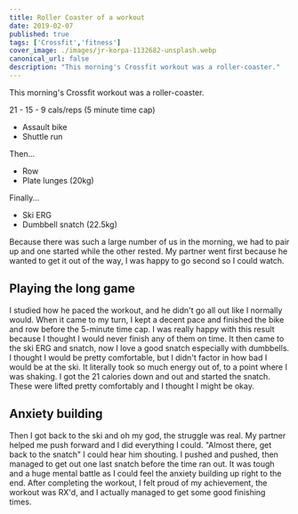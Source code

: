 ```yaml
---
title: Roller Coaster of a workout
date: 2019-02-07
published: true
tags: ['Crossfit','fitness']
cover_image: ./images/jr-korpa-1132682-unsplash.webp
canonical_url: false
description: "This morning's Crossfit workout was a roller-coaster."
---
```


This morning's Crossfit workout was a roller-coaster.

21 - 15 - 9 cals/reps (5 minute time cap)

- Assault bike
- Shuttle run

Then...

- Row
- Plate lunges (20kg)

Finally...

- Ski ERG
- Dumbbell snatch (22.5kg)

Because there was such a large number of us in the morning, we had to pair up and one started while the other rested. My partner went first because he wanted to get it out of the way, I was happy to go second so I could watch.

## Playing the long game

I studied how he paced the workout, and he didn't go all out like I normally would. When it came to my turn, I kept a decent pace and finished the bike and row before the 5-minute time cap. I was really happy with this result because I thought I would never finish any of them on time. It then came to the ski ERG and snatch, now I love a good snatch especially with dumbbells. I thought I would be pretty comfortable, but I didn't factor in how bad I would be at the ski. It literally took so much energy out of, to a point where I was shaking. I got the 21 calories down and out and started the snatch. These were lifted pretty comfortably and I thought I might be okay.

## Anxiety building

Then I got back to the ski and oh my god, the struggle was real. My partner helped me push forward and I did everything I could. "Almost there, get back to the snatch" I could hear him shouting. I pushed and pushed, then managed to get out one last snatch before the time ran out. It was tough and a huge mental battle as I could feel the anxiety building up right to the end. After completing the workout, I felt proud of my achievement, the workout was RX'd, and I actually managed to get some good finishing times.
